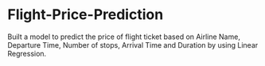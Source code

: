 # Flight-Price-Prediction
Built a model to predict the price of flight ticket based on Airline Name, Departure Time, Number of stops, Arrival Time and Duration by using Linear Regression.
